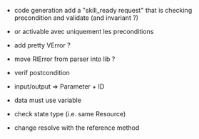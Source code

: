 - code generation add a "skill_ready request" that is checking precondition and validate (and invariant ?)
- or activable avec uniquement les preconditions

- add pretty VError ?
- move RlError from parser into lib ?
- verif postcondition

- input/output => Parameter + ID
- data must use variable

- check state type (i.e. same Resource)
- change resolve with the reference method